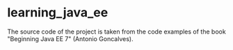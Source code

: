 # learning_java_ee
The source code of the project is taken from the code examples of the book "Beginning Java EE 7" (Antonio Goncalves).
